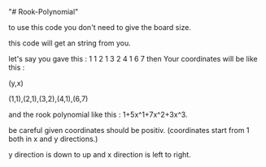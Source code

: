 "# Rook-Polynomial" 

to use this code you don't need to give the board size.

this code will get an string from you.

let's say you gave this : 1 1 2 1 3 2 4 1 6 7
then Your coordinates will be like this :

(y,x)

(1,1),(2,1),(3,2),(4,1),(6,7)

and the rook polynomial like this : 1+5x^1+7x^2+3x^3.

be careful given coordinates should be positiv.
(coordinates start from 1 both in x and y directions.)

y direction is down to up and x direction is left to right.

